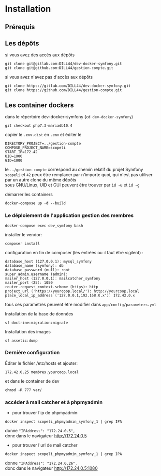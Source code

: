 # Installation

## Prérequis
## Les dépôts
si vous avez des accès aux dépôts
```
git clone git@gitlab.com:DILL44/dev-docker-symfony.git
git clone git@github.com:DILL44/gestion-compte.git
```
si vous avez n'avez pas d'accès aux dépôts
```
git clone https://gitlab.com/DILL44/dev-docker-symfony.git
git clone https://github.com/DILL44/gestion-compte.git
```
## Les container dockers

dans le répertoire dev-docker-symfony (`cd dev-docker-symfony`)
```
git checkout php7.3-mariadb10.4
```

copier le `.env.dist` en `.env` et éditer le
```
DIRECTORY_PROJECT=../gestion-compte
COMPOSE_PROJECT_NAME=scopeli
START_IP=172.42
UID=1000
GID=1000
```
le `../gestion-compte` correspond au chemin relatif du projet Symfony  
`scopeli` et `42` peux être remplacer par n'importe quoi, qui n'est pas utiliser par un autre clone du même dépôts  
sous GNU/Linux, UID et GUI peuvent être trouver par `id -u` et `id -g`  

démarrer les containers
```
docker-compose up -d --build
```

### Le déploiement de l'application gestion des membres

`docker-compose exec dev_symfony bash`

installer le vendor:
```
composer install
```

configuration en fin de composer (les entrées ou il faut être vigilent) :
```
database_host (127.0.0.1): mysql_symfony
database_name (symfony): db
database_password (null): root
super_admin.username (admin):    
mailer_host (127.0.0.1): mailcatcher_symfony
mailer_port (25): 1050
router.request_context.scheme (https): http
project_url ('https://yourcoop.local/'): http://yourcoop.local
place_local_ip_address ('127.0.0.1,192.168.0.x'): 172.42.0.x
```

tous ces paramètres peuvent être modifier dans `app/config/parameters.yml`

Installation de la base de données
```
sf doctrine:migration:migrate
```
Installation des images
```
sf assetic:dump
```

### Dernière configuration
Éditer le fichier /etc/hosts et ajouter:
```
172.42.0.25 membres.yourcoop.local
```
et dans le container de dev
```
chmod -R 777 var/
```

### accéder à mail catcher et à phpmyadmin

* pour trouver l'ip de phpmyadmin
```
docker inspect scopeli_phpmyadmin_symfony_1 | grep IPA
```
donne `"IPAddress": "172.24.0.5",`  
donc dans le navigateur http://172.24.0.5

* pour trouver l'url de mail catcher
```
docker inspect scopeli_phpmyadmin_symfony_1 | grep IPA
```
donne `"IPAddress": "172.24.0.26",`  
donc dans le navigateur http://172.24.0.5:1080
